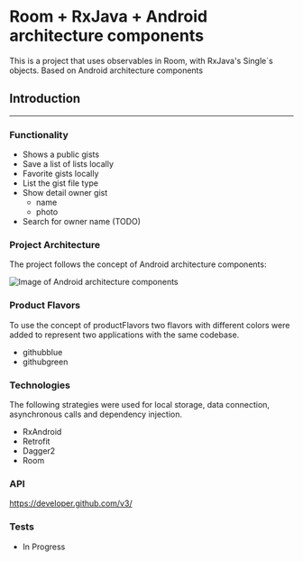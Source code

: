 # Room + RxJava + Android architecture components

This is a project that uses observables in Room, with RxJava's Single`s objects. Based on Android architecture components

## Introduction
---

### Functionality
 - Shows a public gists
 - Save a list of lists locally
 - Favorite gists locally
 - List the gist file type
 - Show detail owner gist
    - name
    - photo
 - Search for owner name (TODO)
    
### Project Architecture

The project follows the concept of Android architecture components:

![Image of Android architecture components](https://developer.android.com/topic/libraries/architecture/images/final-architecture.png)

### Product Flavors

To use the concept of productFlavors two flavors with different colors were added to represent two applications with the same codebase.

 - githubblue
 - githubgreen
 
 ### Technologies
The following strategies were used for local storage, data connection, asynchronous calls and dependency injection.

 - RxAndroid
 - Retrofit
 - Dagger2
 - Room
 
### API
https://developer.github.com/v3/

### Tests
 - In Progress

